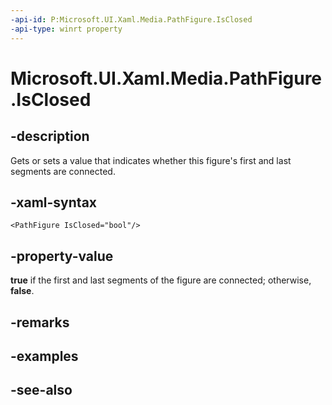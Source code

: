```yaml
---
-api-id: P:Microsoft.UI.Xaml.Media.PathFigure.IsClosed
-api-type: winrt property
---
```


<!-- Property syntax
public bool IsClosed { get;  set; }
-->

# Microsoft.UI.Xaml.Media.PathFigure.IsClosed

## -description
Gets or sets a value that indicates whether this figure's first and last segments are connected.

## -xaml-syntax
```xaml
<PathFigure IsClosed="bool"/>
```


## -property-value
**true** if the first and last segments of the figure are connected; otherwise, **false**.

## -remarks

## -examples

## -see-also
